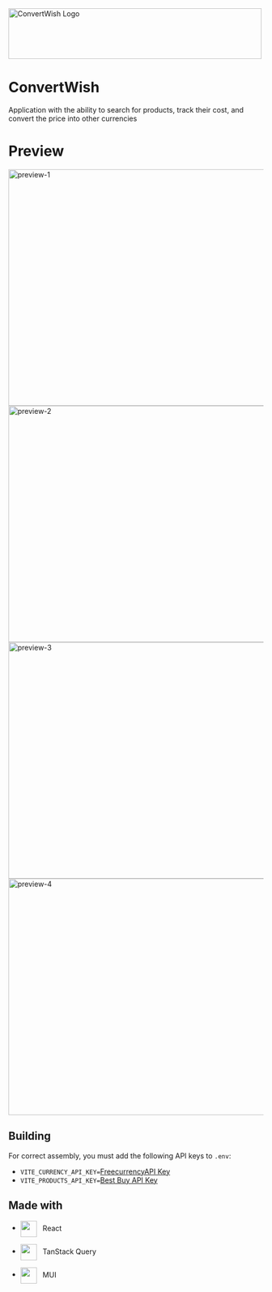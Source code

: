 <img src="https://uc62565c709b23653cee5849ef9d.previews.dropboxusercontent.com/p/thumb/ACAC_5nlc90LSus_0oMnCQ-EMVcBWeAE7Te0id-8IHmZeKQA8u2LP9SQ7J5zM82ExfwLxkKLN0pYl_keim5akYhKE3V8f3yZW-4KEWJ1zfFTkgB7fTOI3x9xdQuROEHC0pu-xHbc8ZzKduzY-pVzT58YckGK9oTuZYN2GFN63ZZuPxB5lNEm7FjvKdvQVxesV3MQiRhvCkIL4lHzfjLLKjehqouKUfiSsGXUBgA3lkjwug1vSoWm9mEU1lwkHrZT0iEIGukONYrllW06euhUUZEHfk54Hll7cDc9BArL78ILnDlWkSWtx7D9cO7W5kIF1nAZgJ1YnKnCJutO0KYrFidWu3CMrXbotAqJHS6iOMtJEZQwjv31DIigQ7XoPfBaHXY/p.png" alt="ConvertWish Logo" height="100" width="500" />

# ConvertWish
Application with the ability to search for products, track their cost, and convert the price into other currencies

# Preview
<img src="https://uc4c744580f5e06188a12fe5bee0.previews.dropboxusercontent.com/p/thumb/ACBbDBtw-luumCcfba2CQlnlLeeQOG2h4kdSNrCKjZWlAiHCuA-SskIP1y8AtM6t4L71OFmEpyp6Qx-PpySzG9HGEeq7AdySxUTVZwCJ7uSMVZIC9HawLaA9Co9KbkO-ZQwWnT5r995uYuDvULzoroys-0ME2EyrpztzMlpS2Pl53rf3wYCrSCGdusiVLh9f04s9Q8CxAi3TfDgeH2wNSH7SEHyjmahapqZPXj964bDOp-l5MGDLxujGklUed25sQa1a-8MC7OLpnXNNYrDLxdpRvcGqW0pJVkAyXKNIyPuZ_SiPUyzcCLF6qU2q5WseK1xyOmA-6QzVWSH_TuMuoijGCYOBqfSNOXShYeo44O6ZVDBib3JlVGXq9--nhKM_NMM/p.png" alt="preview-1" height="467" width="1000" />
<img src="https://uc439796a43ba028e90423751673.previews.dropboxusercontent.com/p/thumb/ACDZMsdHdrKhHm2i6N5YVO6dgaDPpH_5Ra5ONRL8sKls68N15xchAYDFgZDaQMeYQT44s6a98XauePyZiKTF4FDQmRMQewFz3Il4YP7iHHuCsiHa_ATMFnTHD2vtnu7mHGc4Lq1co_XnxyDYntRrtfOx4UeKdgbZf3tJdkZBnS764n5t3KTcnCT4wJDqfXjWy9nlEntOC8oz5_vAUPfCNXLaPFHVL4FGMSHiF3cF9M5Izc82rVUxRLexI-yKvGZPxVJEU_Fqw_9sUwJJFibRtTtZEMhc3utW45_qQyzKWpLP_j-5vDJjAWOAdCW8QMKtNckP_nUAlUNzABrGWiZZ-YybuhAk8shwWT1SBW1PBjFDKRoL0AJkLU1WwJafPL-opFw/p.png" alt="preview-2" height="467" width="1000" />
<img src="https://uc646c6970e550a869ced34720f0.previews.dropboxusercontent.com/p/thumb/ACBfgP1raKTz-yglWO7qz8raVC8JDDceEJnLlMOGB3j9PWg4ZoHUmgSSlDKT0eFIcYupysfYBIrfCvFI98KPMVqJaEFDKNyIBgTf8KYzaUTfW-FSKbjWDvcuTRhtzQfhRGV_LyD9zOfrZo8rijHKsxO80Vqd26FL9-ai8sxwQoEAHAlKR5cWE6bZtGVy9AsTnWY_YuCVHmDuNl-4J-WwARuXcpduBgZYoaX9kyKpqc5k4NOTTfW14I87EuVhn55S86Wo90bLiPclxvI13qnybZVca0SBDn0Ly5rwVhYPdXsJQXiexPPy_01jxoWAehTY8vcZoOkqY0WkpbTiy8hEoLR_KdCawZrD5xafQPV9D3EcN9KqI3FIFdOyXdvuVd3XX-g/p.png" alt="preview-3" height="467" width="1000" />
<img src="https://uc9001a76a5176b0f850e05daada.previews.dropboxusercontent.com/p/thumb/ACBgmRFI3Io7oW9t69FMXC5BkfO8A6Csn0mFoYtSMyF8io5saOuYXHI2T467t0lHzpQJLAQUtdqBOCSyCZrjGqSVj-PKoUT0Ocg9pQ6Re9jENAa1Nr62xmvS5bT1yR4BwG9OKIGd99PI7NQMM4GGp2Xh3qn26oAfyvVToQZZ7hJqhwFrPz0WtNOrzpOBUHwBjpDxh4gsm6aoHShEV1hptq3qrIDk4vWUBVUsY5CqHVpLzY5jPFJs7oCrxXIzPi2VhByGEiIQmIRu1ENq7hRQdA2mwo18SMYO2R7iutLFkgvi-qd8jThHzk99IvivrdiGUwUR9hFzalPqt5nKnCo6pwSTMKi4mQg2Qthg27Unpb57ZBE24dmdFJREMAh1EXJbSrc/p.png" alt="preview-4" height="467" width="1000" />

## Building
For correct assembly, you must add the following API keys to `.env`:
- `VITE_CURRENCY_API_KEY=`[FreecurrencyAPI Key](https://app.freecurrencyapi.com/)
- `VITE_PRODUCTS_API_KEY=`[Best Buy API Key](https://developer.bestbuy.com/)

## Made with
* <img align="center" src="https://upload.wikimedia.org/wikipedia/commons/thumb/a/a7/React-icon.svg/2300px-React-icon.svg.png" width="32px" />   React
- <img align="center" src="https://seeklogo.com/images/R/react-query-logo-1340EA4CE9-seeklogo.com.png" width="32px" />   TanStack Query
* <img align="center" src="https://ww1.freelogovectors.net/svg12/mui-logo-freelogovectors.net.svg" width="32px" />   MUI

